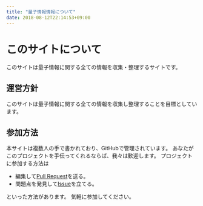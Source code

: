 ```yaml
---
title: "量子情報情報について"
date: 2018-08-12T22:14:53+09:00
---
```


# このサイトについて

このサイトは量子情報に関する全ての情報を収集・整理するサイトです。

## 運営方針

このサイトは量子情報に関する全ての情報を収集し整理することを目標としています。

## 参加方法

本サイトは複数人の手で書かれており、GitHubで管理されています。
あなたがこのプロジェクトを手伝ってくれるならば、我々は歓迎します。
プロジェクトに参加する方法は

- 編集して[Pull Request](https://github.com/ikkoham/qinfoinfo/pulls)を送る。
- 問題点を発見して[Issue](https://github.com/ikkoham/qinfoinfo/issues)を立てる。

といった方法があります。
気軽に参加してください。
